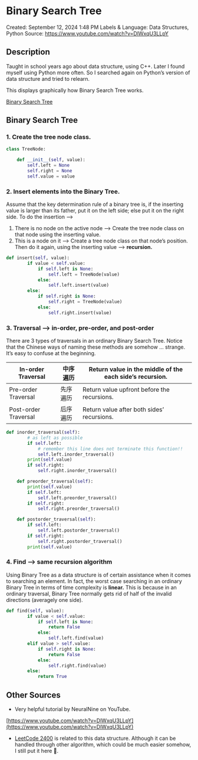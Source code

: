 # Binary Search Tree

Created: September 12, 2024 1:48 PM
Labels & Language: Data Structures, Python
Source: https://www.youtube.com/watch?v=DlWxqU3LLpY

## Description

Taught in school years ago about data structure, using C++. Later I found myself using Python more often. So I searched again on Python’s version of data structure and tried to relearn.

This displays graphically how Binary Search Tree works.

[Binary Search Tree](https://www.cs.usfca.edu/~galles/visualization/BST.html)

## Binary Search Tree

### 1. Create the tree node class.

```python
class TreeNode:

    def __init__(self, value):
        self.left = None
        self.right = None
        self.value = value
```

### 2. Insert elements into the Binary Tree.

Assume that the key determination rule of a binary tree is, if the inserting value is larger than its father, put it on the left side; else put it on the right side. To do the insertion —>

1. There is no node on the active node —> Create the tree node class on that node using the inserting value.
2. This is a node on it —> Create a tree node class on that node’s position. Then do it again, using the inserting value —> **recursion.**

```python
def insert(self, value):
        if value < self.value:
            if self.left is None:
                self.left = TreeNode(value)
            else:
                self.left.insert(value)
        else:
            if self.right is None:
                self.right = TreeNode(value)
            else:
                self.right.insert(value)
```

### 3. Traversal —> in-order, pre-order, and post-order

There are 3 types of traversals in an ordinary Binary Search Tree. Notice that the Chinese ways of naming these methods are somehow … strange. It’s easy to confuse at the beginning.

| In-order Traversal | 中序遍历 | Return value in the middle of the each side’s recursion. |
| --- | --- | --- |
| Pre-order Traversal | 先序遍历 | Return value upfront before the recursions. |
| Post-order Traversal | 后序遍历 | Return value after both sides’ recursions. |

```python
def inorder_traversal(self):
        # as left as possible
        if self.left:
            # remember this line does not terminate this function!!
            self.left.inorder_traversal()
        print(self.value)
        if self.right:
            self.right.inorder_traversal()

    def preorder_traversal(self):
        print(self.value)
        if self.left:
            self.left.preorder_traversal()
        if self.right:
            self.right.preorder_traversal()

    def postorder_traversal(self):
        if self.left:
            self.left.postorder_traversal()
        if self.right:
            self.right.postorder_traversal()
        print(self.value)
```

### 4. Find —> same recursion algorithm

Using Binary Tree as a data structure is of certain assistance when it comes to searching an element. In fact, the worst case searching in an ordinary Binary Tree in terms of time complexity is **linear.** This is because in an ordinary traversal, Binary Tree normally gets rid of half of the invalid directions (averagely one side).

```python
def find(self, value):
        if value < self.value:
            if self.left is None:
                return False
            else:
                self.left.find(value)
        elif value > self.value:
            if self.right is None:
                return False
            else:
                self.right.find(value)
        else:
            return True
```

## Other Sources

- Very helpful tutorial by NeuralNine on YouTube.

[https://www.youtube.com/watch?v=DlWxqU3LLpY](https://www.youtube.com/watch?v=DlWxqU3LLpY)

- [LeetCode 2400](LeetCode%202400%20Number%20of%20Ways%20to%20Reach%20a%20Position%20A%200d8ca20c406e433a87f33d3984aa5cb1.md) is related to this data structure. Although it can be handled through other algorithm, which could be much easier somehow, I still put it here 🥲.